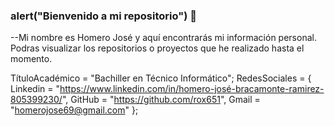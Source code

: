 ### alert("Bienvenido a mi repositorio") 👋

--Mi nombre es Homero José y aquí encontrarás mi información personal. Podras visualizar los repositorios o proyectos que he
realizado hasta el momento.

TítuloAcadémico = "Bachiller en Técnico Informático";
RedesSociales = {
  Linkedin = "https://www.linkedin.com/in/homero-josé-bracamonte-ramirez-805399230/",
  GitHub = "https://github.com/rox651",
  Gmail = "homerojose69@gmail.com"
};



